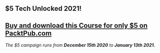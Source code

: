 ## $5 Tech Unlocked 2021!
[Buy and download this Course for only $5 on PacktPub.com](https://www.packtpub.com/product/qlik-sense-advanced-data-visualization-for-your-organization/9781788994927)
-----
*The $5 campaign         runs from __December 15th 2020__ to __January 13th 2021.__*


